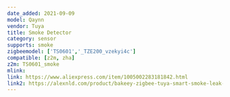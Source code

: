 ```yaml
---
date_added: 2021-09-09
model: Qaynn
vendor: Tuya
title: Smoke Detector
category: sensor
supports: smoke
zigbeemodel: ['TS0601','_TZE200_vzekyi4c']
compatible: [z2m, zha]
z2m: TS0601_smoke
mlink: 
link: https://www.aliexpress.com/item/1005002283181842.html
link2: https://alexnld.com/product/bakeey-zigbee-tuya-smart-smoke-leak-sensor-detector-app-control-voice-control-with-alexa-google-assistant-for-smart-home-alarm-system/
---
```


